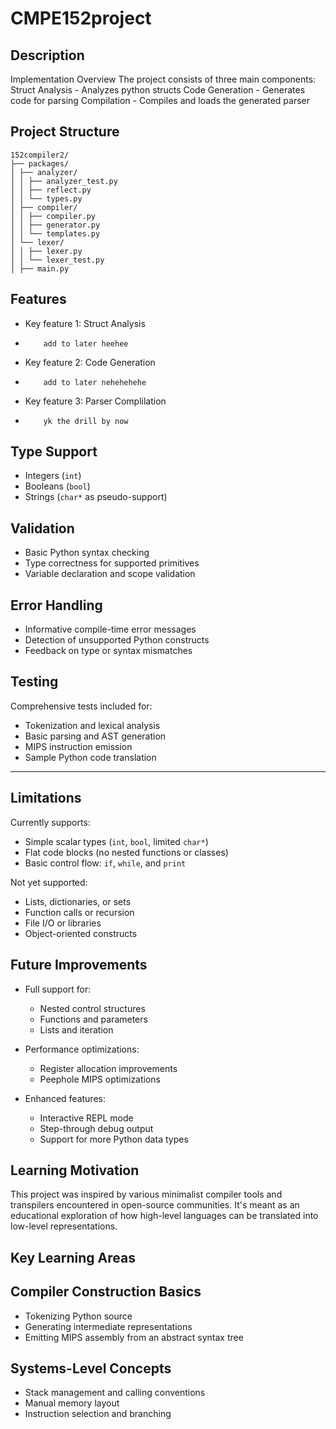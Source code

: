# CMPE152project

## Description
Implementation Overview
The project consists of three main components:
Struct Analysis - Analyzes python structs
Code Generation - Generates code for parsing
Compilation - Compiles and loads the generated parser

## Project Structure
    152compiler2/
    ├── packages/
    │ ├── analyzer/ 
    │ │ ├── analyzer_test.py
    │ │ ├── reflect.py
    │ │ └── types.py
    │ ├── compiler/ 
    │ │ ├── compiler.py
    │ │ ├── generator.py
    │ │ └── templates.py
    │ └── lexer/ 
    │ │ ├── lexer.py
    │ │ └── lexer_test.py
    │ ├── main.py  


## Features
- Key feature 1: Struct Analysis
-         add to later heehee
- Key feature 2: Code Generation
-         add to later nehehehehe
- Key feature 3: Parser Complilation
-         yk the drill by now 

## Type Support
- Integers (`int`)
- Booleans (`bool`)
- Strings (`char*` as pseudo-support)

## Validation
- Basic Python syntax checking
- Type correctness for supported primitives
- Variable declaration and scope validation

## Error Handling
- Informative compile-time error messages
- Detection of unsupported Python constructs
- Feedback on type or syntax mismatches

## Testing
Comprehensive tests included for:
- Tokenization and lexical analysis
- Basic parsing and AST generation
- MIPS instruction emission
- Sample Python code translation

---

## Limitations

Currently supports:
- Simple scalar types (`int`, `bool`, limited `char*`)
- Flat code blocks (no nested functions or classes)
- Basic control flow: `if`, `while`, and `print`

Not yet supported:
- Lists, dictionaries, or sets
- Function calls or recursion
- File I/O or libraries
- Object-oriented constructs

## Future Improvements

- Full support for:
  - Nested control structures
  - Functions and parameters
  - Lists and iteration

- Performance optimizations:
  - Register allocation improvements
  - Peephole MIPS optimizations

- Enhanced features:
  - Interactive REPL mode
  - Step-through debug output
  - Support for more Python data types


## Learning Motivation

This project was inspired by various minimalist compiler tools and transpilers encountered in open-source communities. It's meant as an educational exploration of how high-level languages can be translated into low-level representations.


## Key Learning Areas

## Compiler Construction Basics
- Tokenizing Python source
- Generating intermediate representations
- Emitting MIPS assembly from an abstract syntax tree

## Systems-Level Concepts
- Stack management and calling conventions
- Manual memory layout
- Instruction selection and branching

